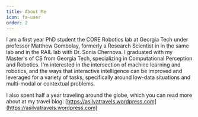 ```yaml
---
title: About Me
icon: fa-user
order: 2
---
```

I am a first year PhD student the CORE Robotics lab at Georgia Tech under professor Matthew Gombolay, formerly a Research Scientist in in the same lab and in the RAIL lab with Dr. Sonia Chernova. I graduated with my Master's of CS from Georgia Tech, specializing in Computational Perception and Robotics. I'm interested in the intersection of machine learning and robotics, and the ways that interactive intelligence can be improved and leveraged for a variety of tasks, specifically around low-data situations and multi-modal or contextual problems.

I also spent half a year traveling around the globe, which you can read more about at my travel blog: [https://asilvatravels.wordpress.com](https://asilvatravels.wordpress.com)
